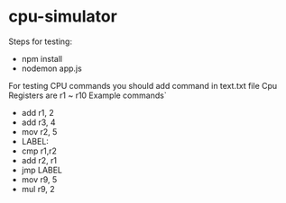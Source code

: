 # cpu-simulator

Steps for testing:
  - npm install
  - nodemon app.js 

For testing CPU commands you should add command in  text.txt file
Cpu Registers are r1 ~ r10 
Example commands`
- add r1, 2
- add r3, 4
- mov r2, 5
- LABEL:
- cmp r1,r2
- add r2, r1
- jmp LABEL
- mov r9, 5
- mul r9, 2
